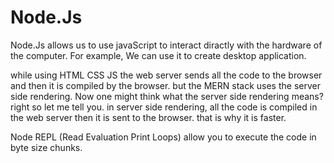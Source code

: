 # Node.Js

Node.Js allows us to use javaScript to interact diractly with the hardware of the computer. For example, We can use it to create desktop application. 

while using HTML CSS JS the web server sends all the code to the browser and then it is compiled by the browser. but the MERN stack uses the server side rendering. Now one might think what the server side rendering means? right so let me tell you. in server side rendering, all the code is compiled in the web server then it is sent to the browser. that is why it is faster. 

Node REPL (Read Evaluation Print Loops)
allow you to execute the code in byte size chunks.